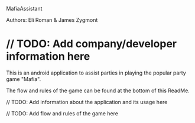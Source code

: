 MafiaAssistant

Authors: Eli Roman & James Zygmont

// TODO: Add company/developer information here
==============
This is an android application to assist parties in playing the popular party game "Mafia".

The flow and rules of the game can be found at the bottom of this ReadMe.

// TODO: Add information about the application and its usage here

// TODO: Add flow and rules of the game here
